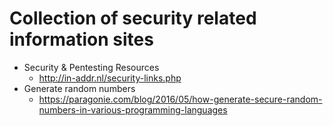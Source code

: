# Collection of security related information sites

- Security & Pentesting Resources
  * http://in-addr.nl/security-links.php
- Generate random numbers
  * https://paragonie.com/blog/2016/05/how-generate-secure-random-numbers-in-various-programming-languages
